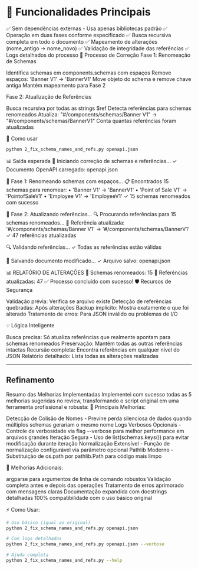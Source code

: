 # 🎯 Funcionalidades Principais

✅ Sem dependências externas - Usa apenas bibliotecas padrão
✅ Operação em duas fases conforme especificado
✅ Busca recursiva completa em todo o documento
✅ Mapeamento de alterações (nome_antigo → nome_novo)
✅ Validação de integridade das referências
✅ Logs detalhados do processo
🔄 Processo de Correção
Fase 1: Renomeação de Schemas

Identifica schemas em components.schemas com espaços
Remove espaços: 'Banner V1' → 'BannerV1'
Move objeto do schema e remove chave antiga
Mantém mapeamento para Fase 2

Fase 2: Atualização de Referências

Busca recursiva por todas as strings $ref
Detecta referências para schemas renomeados
Atualiza: "#/components/schemas/Banner V1" → "#/components/schemas/BannerV1"
Conta quantas referências foram atualizadas

🚀 Como usar

```bash
python 2_fix_schema_names_and_refs.py openapi.json
```

📊 Saída esperada
🚀 Iniciando correção de schemas e referências...
✓ Documento OpenAPI carregado: openapi.json

🔄 Fase 1: Renomeando schemas com espaços...
📋 Encontrados 15 schemas para renomear:
  • 'Banner V1' → 'BannerV1'
  • 'Point of Sale V1' → 'PointofSaleV1'
  • 'Employee V1' → 'EmployeeV1'
✓ 15 schemas renomeados com sucesso

🔗 Fase 2: Atualizando referências...
🔍 Procurando referências para 15 schemas renomeados...
    📎 Referência atualizada: '#/components/schemas/Banner V1' → '#/components/schemas/BannerV1'
✓ 47 referências atualizadas

🔍 Validando referências...
✓ Todas as referências estão válidas

💾 Salvando documento modificado...
✓ Arquivo salvo: openapi.json

📊 RELATÓRIO DE ALTERAÇÕES
🔄 Schemas renomeados: 15
🔗 Referências atualizadas: 47
✅ Processo concluído com sucesso!
🛡️ Recursos de Segurança

Validação prévia: Verifica se arquivo existe
Detecção de referências quebradas: Após alterações
Backup implícito: Mostra exatamente o que foi alterado
Tratamento de erros: Para JSON inválido ou problemas de I/O

💡 Lógica Inteligente

Busca precisa: Só atualiza referências que realmente apontam para schemas renomeados
Preservação: Mantém todas as outras referências intactas
Recursão completa: Encontra referências em qualquer nível do JSON
Relatório detalhado: Lista todas as alterações realizadas

---

## Refinamento

Resumo das Melhorias Implementadas
Implementei com sucesso todas as 5 melhorias sugeridas no review, transformando o script original em uma ferramenta profissional e robusta:
🔧 Principais Melhorias:

Detecção de Colisão de Nomes - Previne perda silenciosa de dados quando múltiplos schemas gerariam o mesmo nome
Logs Verbosos Opcionais - Controle de verbosidade via flag --verbose para melhor performance em arquivos grandes
Iteração Segura - Uso de list(schemas.keys()) para evitar modificação durante iteração
Normalização Extensível - Função de normalização configurável via parâmetro opcional
Pathlib Moderno - Substituição de os.path por pathlib.Path para código mais limpo

🚀 Melhorias Adicionais:

argparse para argumentos de linha de comando robustos
Validação completa antes e depois das operações
Tratamento de erros aprimorado com mensagens claras
Documentação expandida com docstrings detalhadas
100% compatibilidade com o uso básico original

⚡ Como Usar:

```bash
# Uso básico (igual ao original)
python 2_fix_schema_names_and_refs.py openapi.json

# Com logs detalhados
python 2_fix_schema_names_and_refs.py openapi.json --verbose

# Ajuda completa
python 2_fix_schema_names_and_refs.py --help
````
